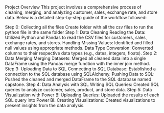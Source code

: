 Project Overview
This project involves a comprehensive process of cleaning, merging, and analyzing customer, sales, exchange rate, and store data. Below is a detailed step-by-step guide of the workflow followed:

Step 0: Collecting all the files
Create folder with all the csv files to run the python file in the same folder
Step 1: Data Cleaning
Reading the Data:
Utilized Python and Pandas to read the CSV files for customers, sales, exchange rates, and stores.
Handling Missing Values:
Identified and filled null values using appropriate methods.
Data Type Conversion:
Converted columns to their respective data types (e.g., dates, integers, floats).
Step 2: Data Merging
Merging Datasets:
Merged all cleaned data into a single DataFrame using the Pandas merge function with the inner join method.
Step 3: Uploading Data to SQL
Connecting to SQL Database:
Established a connection to the SQL database using SQLAlchemy.
Pushing Data to SQL:
Pushed the cleaned and merged DataFrame to the SQL database named capstone.
Step 4: Data Analysis with SQL
Writing SQL Queries:
Created SQL queries to analyze customer, sales, product, and store data.
Step 5: Data Visualization with Power BI
Uploading Queries:
Uploaded the results of each SQL query into Power BI.
Creating Visualizations:
Created visualizations to present insights from the data analysis.
